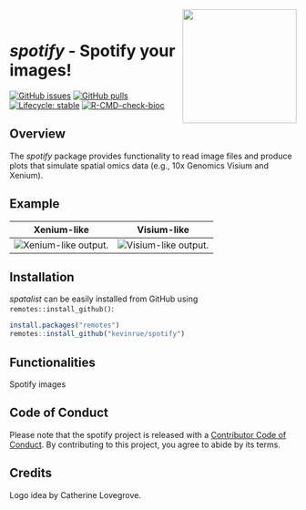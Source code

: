 <img src="https://kevinrue.github.io/spotify/articles/spotify_files/figure-html/spatial-1.png" width=200 align="right">
<br/>

# _spotify_ - Spotify your images!

<!-- badges: start -->
[![GitHub issues](https://img.shields.io/github/issues/kevinrue/spotify)](https://github.com/kevinrue/spotify/issues)
[![GitHub pulls](https://img.shields.io/github/issues-pr/kevinrue/spotify)](https://github.com/kevinrue/spotify/pulls)
[![Lifecycle: stable](https://img.shields.io/badge/lifecycle-stable-green.svg)](https://lifecycle.r-lib.org/articles/stages.html#stable)
[![R-CMD-check-bioc](https://github.com/kevinrue/spotify/workflows/R-CMD-check-bioc/badge.svg)](https://github.com/kevinrue/spotify/actions)

<!-- badges: end -->

## Overview

The _spotify_ package provides functionality to read image files
and produce plots that simulate spatial omics data
(e.g., 10x Genomics Visium and Xenium).

## Example

Xenium-like                |  Visium-like              
:-------------------------:|:-------------------------:
![Xenium-like output.](https://kevinrue.github.io/spotify/articles/kevin_files/figure-html/spatial-1.png)  |  ![Visium-like output.](https://kevinrue.github.io/spotify/articles/kevin_files/figure-html/visium-1.png)

## Installation

_spatalist_ can be easily installed from GitHub using `remotes::install_github()`:

```r
install.packages("remotes")
remotes::install_github("kevinrue/spotify")
```

## Functionalities

Spotify images

## Code of Conduct
  
Please note that the spotify project is released with a [Contributor Code of Conduct](https://contributor-covenant.org/version/2/0/CODE_OF_CONDUCT.html). By contributing to this project, you agree to abide by its terms.

## Credits

Logo idea by Catherine Lovegrove.

